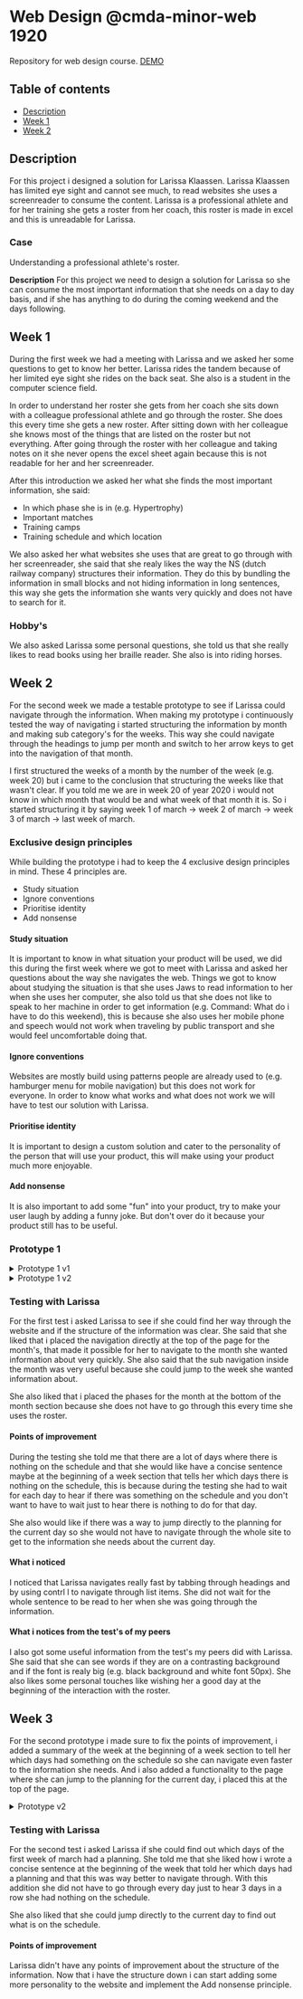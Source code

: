 # Web Design @cmda-minor-web 1920
Repository for web design course.
[DEMO](https://mysterious-earth-90737.herokuapp.com/)

## Table of contents
* [Description](#description)
* [Week 1](#week-1)
* [Week 2](#week-2)

## Description
For this project i designed a solution for Larissa Klaassen.
Larissa Klaassen has limited eye sight and cannot see much, to read websites she uses a screenreader to consume the content.
Larissa is a professional athlete and for her training she gets a roster from her coach, this roster is made in excel and this is unreadable for Larissa.

### Case
Understanding a professional athlete's roster.

**Description**
For this project we need to design a solution for Larissa so she can consume the most important information that she needs on a day to day basis, and
if she has anything to do during the coming weekend and the days following.

## Week 1
During the first week we had a meeting with Larissa and we asked her some questions to get to know her better. Larissa rides the tandem
because of her limited eye sight she rides on the back seat. She also is a student in the computer science field.

In order to understand her roster she gets from her coach she sits down with a colleague professional athlete and go through the roster. She does this
every time she gets a new roster. After sitting down with her colleague she knows most of the things that are listed on the roster but not everything.
After going through the roster with her colleague and taking notes on it she never opens the excel sheet again because this is not readable for her and her screenreader.

After this introduction we asked her what she finds the most important information, she said:
* In which phase she is in (e.g. Hypertrophy)
* Important matches
* Training camps
* Training schedule and which location

We also asked her what websites she uses that are great to go through with her screenreader, she said that she realy likes the way the NS (dutch railway company)
structures their information. They do this by bundling the information in small blocks and not hiding information in long sentences, this way she gets the information
she wants very quickly and does not have to search for it.

### Hobby's
We also asked Larissa some personal questions, she told us that she really likes to read books using her braille reader. She also is into riding horses.

## Week 2
For the second week we made a testable prototype to see if Larissa could navigate through the information. When making my prototype i continuously tested the way of navigating
i started structuring the information by month and making sub category's for the weeks. This way she could navigate through the headings to jump per month and switch
to her arrow keys to get into the navigation of that month.

I first structured the weeks of a month by the number of the week (e.g. week 20) but i came to the conclusion that
structuring the weeks like that wasn't clear. If you told me we are in week 20 of year 2020 i would not know in which month that would be and what week of that month it is.
So i started structuring it by saying week 1 of march -> week 2 of march -> week 3 of march -> last week of march.

### Exclusive design principles
While building the prototype i had to keep the 4 exclusive design principles in mind.
These 4 principles are.

* Study situation
* Ignore conventions
* Prioritise identity
* Add nonsense

#### Study situation
It is important to know in what situation your product will be used, we did this during the first week where we got to meet with Larissa and asked her questions about the way she
navigates the web. Things we got to know about studying the situation is that she uses Jaws to read information to her when she uses her computer, she also told us that she does not
like to speak to her machine in order to get information (e.g. Command: What do i have to do this weekend), this is because she also uses her mobile phone and speech would not work
when traveling by public transport and she would feel uncomfortable doing that.

#### Ignore conventions
Websites are mostly build using patterns people are already used to (e.g. hamburger menu for mobile navigation) but this does not work for everyone. In order to know what works
and what does not work we will have to test our solution with Larissa.

#### Prioritise identity
It is important to design a custom solution and cater to the personality of the person that will use your product, this will make using your product much more enjoyable.

#### Add nonsense
It is also important to add some "fun" into your product, try to make your user laugh by adding a funny joke. But don't over do it because your product still has to be useful.

### Prototype 1
<details>
<summary>Prototype 1 v1</summary>
For this first prototype i chose to write in whole sentences, you can see this when there is nothing to do for a day (e.g. 23 Mei is planning vrij).
When testing this solution i came to the conclusion that this took to long to read and it is not useful so i fixed that in prototype 1 v2.

<img src="./github/images/prototype-1-v1.png">
</details>

<details>
<summary>Prototype 1 v2</summary>
Here you can see i kept it way shorter and this made it way more easy to navigate through.

<img src="./github/images/prototype-1-v2.png">
</details>

### Testing with Larissa
For the first test i asked Larissa to see if she could find her way through the website and if the structure of the information was clear.
She said that she liked that i placed the navigation directly at the top of the page for the month's, that made it possible for her to navigate to the month she wanted
information about very quickly. She also said that the sub navigation inside the month was very useful because she could jump to the week she wanted information about.

She also liked that i placed the phases for the month at the bottom of the month section because she does not have to go through this every time she uses the roster.

#### Points of improvement
During the testing she told me that there are a lot of days where there is nothing on the schedule and that she would like have a concise sentence maybe at the beginning of
a week section that tells her which days there is nothing on the schedule, this is because during the testing she had to wait for each day to hear if there was something on
the schedule and you don't want to have to wait just to hear there is nothing to do for that day.

She also would like if there was a way to jump directly to the planning for the current day so she would not have to navigate through the whole site to get to the information
she needs about the current day.

#### What i noticed
I noticed that Larissa navigates really fast by tabbing through headings and by using contrl l to navigate through list items. She did not wait for the whole sentence to be
read to her when she was going through the information.

#### What i notices from the test's of my peers
I also got some useful information from the test's my peers did with Larissa. She said that she can see words if they are on a contrasting background and if the font is
realy big (e.g. black background and white font 50px). She also likes some personal touches like wishing her a good day at the beginning of the interaction with the roster.

## Week 3
For the second prototype i made sure to fix the points of improvement, i added a summary of the week at the beginning of a week section to tell her which days had something
on the schedule so she can navigate even faster to the information she needs. And i also added a functionality to the page where she can jump to the planning for the current
day, i placed this at the top of the page.

<details>
<summary>Prototype v2</summary>

<img src="./github/images/prototype-2.png">
</details>

### Testing with Larissa
For the second test i asked Larissa if she could find out which days of the first week of march had a planning.
She told me that she liked how i wrote a concise sentence at the beginning of the week that told her which days had a planning and that this was way
better to navigate through. With this addition she did not have to go through every day just to hear 3 days in a row she had nothing on the schedule.

She also liked that she could jump directly to the current day to find out what is on the schedule.

#### Points of improvement
Larissa didn't have any points of improvement about the structure of the information. Now that i have the structure down i can start adding some more personality to the
website and implement the Add nonsense principle.
